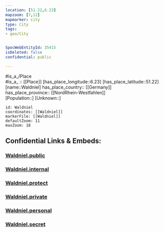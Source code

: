 ```yaml
---
location: [51.22,6.23] 
mapzoom: [7,12] 
mapmarker: city 
type: City
tags:
- geo/City


SpocWebEntityId: 35415
isDeleted: false
confidential: public

---
```

#is_a_/Place  
#is_a_ :: [[Place]] 
[has_place_longitude::6.23] 
[has_place_latitude::51.22] 
[name::Waldniel] 
has_place_country:: [[Germany]]  
has_place_province:: [[NordRhein-Westfahlen]]  
[Population::] 
[Unknown::] 


```leaflet
id: Waldniel
coordinates: [[Waldniel]] 
markerFile: [[Waldniel]] 
defaultZoom: 11 
maxZoom: 18
```


## Confidential Links & Embeds: 

### [Waldniel.public](/_public/\Earth\Continent\Europe\Europe~Central\Germany\Germany~West\Nordrhein-Westfalen\counties~NW\Viersen\cities~Viersen\SchwalmtalWaldniel.public.md) 

### [Waldniel.internal](/_internal/\Earth\Continent\Europe\Europe~Central\Germany\Germany~West\Nordrhein-Westfalen\counties~NW\Viersen\cities~Viersen\SchwalmtalWaldniel.internal.md) 

### [Waldniel.protect](/_protect/\Earth\Continent\Europe\Europe~Central\Germany\Germany~West\Nordrhein-Westfalen\counties~NW\Viersen\cities~Viersen\SchwalmtalWaldniel.protect.md) 

### [Waldniel.private](/_private/\Earth\Continent\Europe\Europe~Central\Germany\Germany~West\Nordrhein-Westfalen\counties~NW\Viersen\cities~Viersen\SchwalmtalWaldniel.private.md) 

### [Waldniel.personal](/_personal/\Earth\Continent\Europe\Europe~Central\Germany\Germany~West\Nordrhein-Westfalen\counties~NW\Viersen\cities~Viersen\SchwalmtalWaldniel.personal.md) 

### [Waldniel.secret](/_secret/\Earth\Continent\Europe\Europe~Central\Germany\Germany~West\Nordrhein-Westfalen\counties~NW\Viersen\cities~Viersen\SchwalmtalWaldniel.secret.md)


